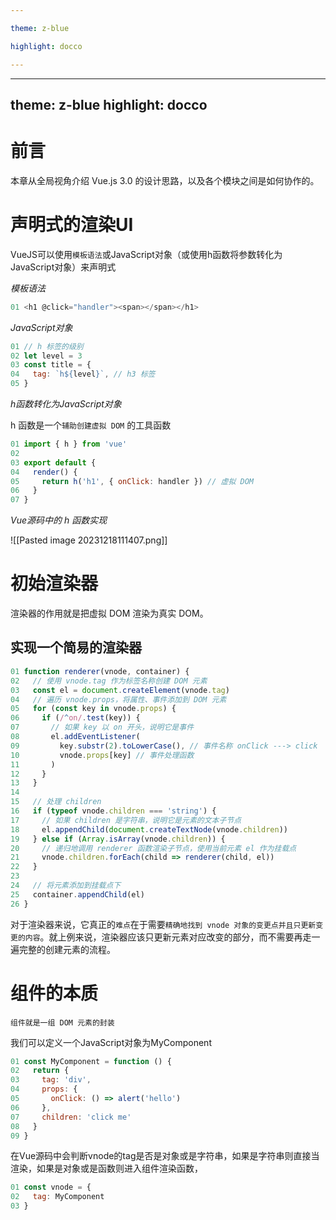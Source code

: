 ```yaml
---

theme: z-blue

highlight: docco

---
```

---
theme: z-blue
highlight: docco
---

# 前言

本章从全局视角介绍 Vue.js 3.0 的设计思路，以及各个模块之间是如何协作的。

# 声明式的渲染UI

VueJS可以使用`模板语法`或JavaScript对象（或使用h函数将参数转化为JavaScript对象）来声明式

*模板语法*
~~~JavaScript
01 <h1 @click="handler"><span></span></h1>
~~~

*JavaScript对象*

~~~JavaScript
01 // h 标签的级别
02 let level = 3
03 const title = {
04   tag: `h${level}`, // h3 标签
05 }
~~~

*h函数转化为JavaScript对象*

h 函数是一个`辅助创建虚拟 DOM` 的工具函数

~~~JavaScript
01 import { h } from 'vue'
02
03 export default {
04   render() {
05     return h('h1', { onClick: handler }) // 虚拟 DOM
06   }
07 }
~~~

*Vue源码中的 h 函数实现*

![[Pasted image 20231218111407.png]]

# 初始渲染器

渲染器的作用就是把虚拟 DOM 渲染为真实 DOM。

## 实现一个简易的渲染器

~~~JavaScript
01 function renderer(vnode, container) {
02   // 使用 vnode.tag 作为标签名称创建 DOM 元素
03   const el = document.createElement(vnode.tag)
04   // 遍历 vnode.props，将属性、事件添加到 DOM 元素
05   for (const key in vnode.props) {
06     if (/^on/.test(key)) {
07       // 如果 key 以 on 开头，说明它是事件
08       el.addEventListener(
09         key.substr(2).toLowerCase(), // 事件名称 onClick ---> click
10         vnode.props[key] // 事件处理函数
11       )
12     }
13   }
14
15   // 处理 children
16   if (typeof vnode.children === 'string') {
17     // 如果 children 是字符串，说明它是元素的文本子节点
18     el.appendChild(document.createTextNode(vnode.children))
19   } else if (Array.isArray(vnode.children)) {
20     // 递归地调用 renderer 函数渲染子节点，使用当前元素 el 作为挂载点
21     vnode.children.forEach(child => renderer(child, el))
22   }
23
24   // 将元素添加到挂载点下
25   container.appendChild(el)
26 }
~~~

对于渲染器来说，它真正的`难点`在于需要`精确地找到 vnode 对象的变更点并且只更新变更的内容`。就上例来说，渲染器应该只更新元素对应改变的部分，而不需要再走一遍完整的创建元素的流程。

# 组件的本质
	组件就是一组 DOM 元素的封装

我们可以定义一个JavaScript对象为MyComponent

~~~JavaScript
01 const MyComponent = function () {
02   return {
03     tag: 'div',
04     props: {
05       onClick: () => alert('hello')
06     },
07     children: 'click me'
08   }
09 }
~~~

在Vue源码中会判断vnode的tag是否是对象或是字符串，如果是字符串则直接当渲染，如果是对象或是函数则进入组件渲染函数，

~~~JavaScript
01 const vnode = {
02   tag: MyComponent
03 }
~~~